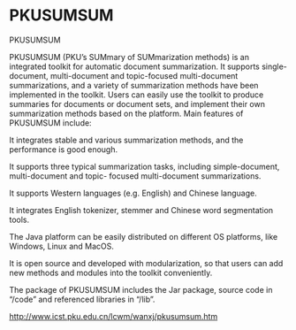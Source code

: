 # PKUSUMSUM
PKUSUMSUM 


PKUSUMSUM (PKU’s SUMmary of SUMmarization methods) is an integrated toolkit for automatic
document summarization. It supports single-document, multi-document and topic-focused multi-document
summarizations, and a variety of summarization methods have been implemented in the toolkit.
Users can easily use the toolkit to produce summaries for documents or document sets, and implement their
own summarization methods based on the platform.
Main features of PKUSUMSUM include:

It integrates stable and various summarization methods, and the performance is good enough.

It supports three typical summarization tasks, including simple-document, multi-document and topic-
focused multi-document summarizations.

It supports Western languages (e.g. English) and Chinese language.

It integrates English tokenizer, stemmer and Chinese word segmentation tools.

The Java platform can be easily distributed on different OS platforms, like Windows, Linux and MacOS.

It is open source and developed with modularization, so that users can add new methods and modules into
the toolkit conveniently.

The package of PKUSUMSUM includes the Jar package, source code in “/code” and referenced libraries in
“/lib”.


http://www.icst.pku.edu.cn/lcwm/wanxj/pkusumsum.htm
